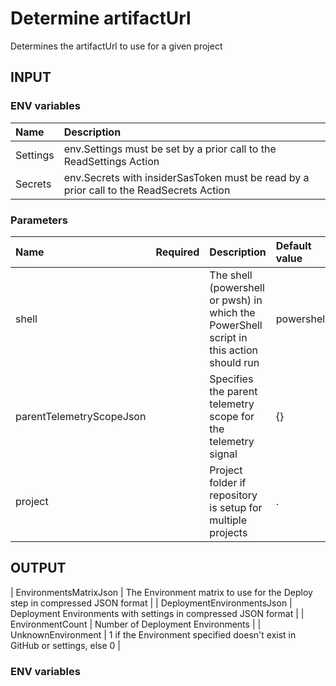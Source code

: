 # Determine artifactUrl
Determines the artifactUrl to use for a given project

## INPUT

### ENV variables
| Name | Description |
| :-- | :-- |
| Settings | env.Settings must be set by a prior call to the ReadSettings Action |
| Secrets | env.Secrets with insiderSasToken must be read by a prior call to the ReadSecrets Action |

### Parameters
| Name | Required | Description | Default value |
| :-- | :-: | :-- | :-- |
| shell | | The shell (powershell or pwsh) in which the PowerShell script in this action should run | powershell |
| parentTelemetryScopeJson | | Specifies the parent telemetry scope for the telemetry signal | {} |
| project | | Project folder if repository is setup for multiple projects | . |

## OUTPUT
| EnvironmentsMatrixJson | The Environment matrix to use for the Deploy step in compressed JSON format |
| DeploymentEnvironmentsJson | Deployment Environments with settings in compressed JSON format |
| EnvironmentCount | Number of Deployment Environments |
| UnknownEnvironment | 1 if the Environment specified doesn't exist in GitHub or settings, else 0 |

### ENV variables
